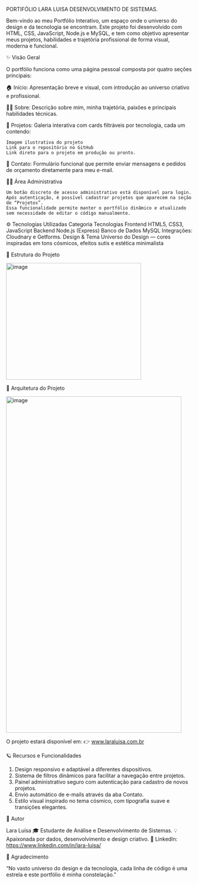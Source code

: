 PORTIFÓLIO LARA LUISA DESENVOLVIMENTO DE SISTEMAS.

Bem-vindo ao meu Portfólio Interativo, um espaço onde o universo do design e da tecnologia se encontram.
Este projeto foi desenvolvido com HTML, CSS, JavaScript, Node.js e MySQL, e tem como objetivo apresentar meus projetos, habilidades e trajetória profissional de forma visual, moderna e funcional.

✨ Visão Geral

O portfólio funciona como uma página pessoal composta por quatro seções principais:

🏠 Início: Apresentação breve e visual, com introdução ao universo criativo e profissional.

👩‍🚀 Sobre: Descrição sobre mim, minha trajetória, paixões e principais habilidades técnicas.

💼 Projetos: Galeria interativa com cards filtráveis por tecnologia, cada um contendo:

    Imagem ilustrativa do projeto
    Link para o repositório no GitHub
    Link direto para o projeto em produção ou pronto.

📩 Contato: Formulário funcional que permite enviar mensagens e pedidos de orçamento diretamente para meu e-mail.

🧑‍💻 Área Administrativa

    Um botão discreto de acesso administrativo está disponível para login.
    Após autenticação, é possível cadastrar projetos que aparecem na seção de “Projetos”.
    Essa funcionalidade permite manter o portfólio dinâmico e atualizado sem necessidade de editar o código manualmente.

⚙️ Tecnologias Utilizadas
Categoria	Tecnologias
Frontend	HTML5, CSS3, JavaScript
Backend	Node.js (Express)
Banco de Dados	MySQL
Integrações: Cloudnary e Getforms.
Design & Tema	Universo do Design — cores inspiradas em tons cósmicos, efeitos sutis e estética minimalista

🌌 Estrutura do Projeto



<img width="365" height="315" alt="image" src="https://github.com/user-attachments/assets/2163bf5f-7414-47fd-98aa-e10ff4a9fed7" />




🧩 Arquitetura do Projeto 


<img width="474" height="907" alt="image" src="https://github.com/user-attachments/assets/616d307f-af9e-4d45-8199-15b3d795de00" />


O projeto estará disponível em:
👉 www.laraluisa.com.br

🪐 Recursos e Funcionalidades

1. Design responsivo e adaptável a diferentes dispositivos.
2. Sistema de filtros dinâmicos para facilitar a navegação entre projetos.
3. Painel administrativo seguro com autenticação para cadastro de novos projetos.
4. Envio automático de e-mails através da aba Contato.
5. Estilo visual inspirado no tema cósmico, com tipografia suave e transições elegantes.

🧠 Autor

Lara Luísa
🎓 Estudante de Análise e Desenvolvimento de Sistemas.
💡 Apaixonada por dados, desenvolvimento e design criativo.
📎 LinkedIn: https://www.linkedin.com/in/lara-luisa/

🖤 Agradecimento

“No vasto universo do design e da tecnologia, cada linha de código é uma estrela e este portfólio é minha constelação.” 
